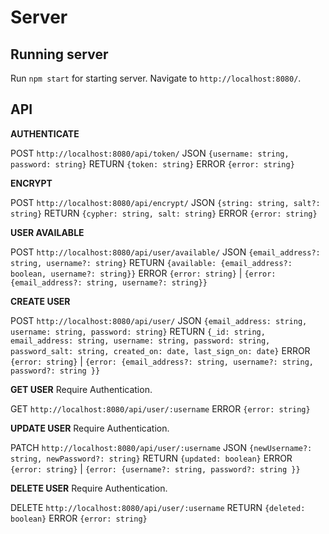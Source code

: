 # Server



## Running server

Run `npm start` for starting server. Navigate to `http://localhost:8080/`.

## API

**AUTHENTICATE**

POST `http://localhost:8080/api/token/`
JSON `{username: string, password: string}`
RETURN `{token: string}`
ERROR `{error: string}`


**ENCRYPT**

POST `http://localhost:8080/api/encrypt/`
JSON `{string: string, salt?: string}`
RETURN `{cypher: string, salt: string}`
ERROR `{error: string}`


**USER AVAILABLE**

POST `http://localhost:8080/api/user/available/`
JSON `{email_address?: string, username?: string}`
RETURN `{available: {email_address?: boolean, username?: string}}`
ERROR `{error: string}` | `{error: {email_address?: string, username?: string}}`


**CREATE USER**

POST `http://localhost:8080/api/user/`
JSON `{email_address: string, username: string, password: string}`
RETURN `{_id: string, email_address: string, username: string, password: string, password_salt: string, created_on: date, last_sign_on: date}`
ERROR `{error: string}` | `{error: {email_address?: string, username?: string, password?: string }}`


**GET USER** Require Authentication.

GET `http://localhost:8080/api/user/:username`
ERROR `{error: string}`


**UPDATE USER** Require Authentication.

PATCH `http://localhost:8080/api/user/:username`
JSON `{newUsername?: string, newPassword?: string}`
RETURN `{updated: boolean}`
ERROR `{error: string}` | `{error: {username?: string, password?: string }}`


**DELETE USER** Require Authentication.

DELETE `http://localhost:8080/api/user/:username`
RETURN `{deleted: boolean}`
ERROR `{error: string}`
